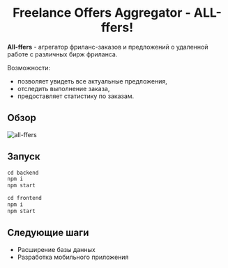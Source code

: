<h1 align="center">Freelance Offers Aggregator - ALL-ffers!</h1>

**All-ffers** - агрегатор фриланс-заказов и предложений о удаленной работе с различных бирж фриланса.

Возможности: 
* позволяет увидеть все актуальные предложения,
* отследить выполнение заказа,
* предоставляет статистику по заказам.

## Обзор
![all-ffers](https://user-images.githubusercontent.com/63851100/91732454-8a90cd00-eba8-11ea-824d-df68e9f8bbec.gif)

## Запуск
```js
cd backend
npm i
npm start

cd frontend
npm i
npm start
```
## Следующие шаги
* Расширение базы данных
* Разработка мобильного приложения
